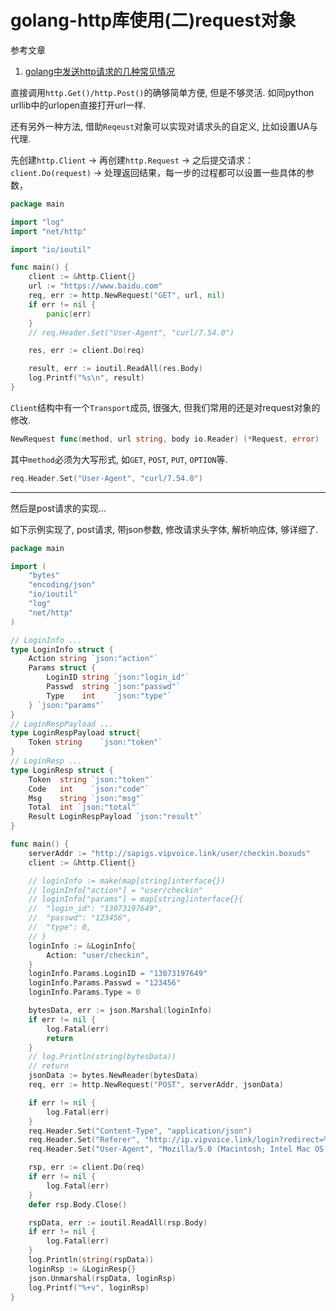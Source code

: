 # golang-http库使用(二)request对象

参考文章

1. [golang中发送http请求的几种常见情况](https://studygolang.com/articles/4489)

直接调用`http.Get()/http.Post()`的确够简单方便, 但是不够灵活. 如同python urllib中的urlopen直接打开url一样.

还有另外一种方法, 借助`Reqeust`对象可以实现对请求头的自定义, 比如设置UA与代理.

先创建`http.Client` -> 再创建`http.Request` -> 之后提交请求：`client.Do(request)` -> 处理返回结果，每一步的过程都可以设置一些具体的参数，

```go
package main

import "log"
import "net/http"

import "io/ioutil"

func main() {
    client := &http.Client{}
    url := "https://www.baidu.com"
    req, err := http.NewRequest("GET", url, nil)
    if err != nil {
        panic(err)
    }
	// req.Header.Set("User-Agent", "curl/7.54.0")

    res, err := client.Do(req)

    result, err := ioutil.ReadAll(res.Body)
    log.Printf("%s\n", result)
}
```

`Client`结构中有一个`Transport`成员, 很强大, 但我们常用的还是对request对象的修改.

```go
NewRequest func(method, url string, body io.Reader) (*Request, error)
```

其中`method`必须为大写形式, 如`GET`, `POST`, `PUT`, `OPTION`等.

```go
req.Header.Set("User-Agent", "curl/7.54.0")
```

------

然后是post请求的实现...

如下示例实现了, post请求, 带json参数, 修改请求头字体, 解析响应体, 够详细了.

```go
package main

import (
	"bytes"
	"encoding/json"
	"io/ioutil"
	"log"
	"net/http"
)

// LoginInfo ...
type LoginInfo struct {
	Action string `json:"action"`
	Params struct {
		LoginID string `json:"login_id"`
		Passwd  string `json:"passwd"`
		Type    int    `json:"type"`
	} `json:"params"`
}
// LoginRespPayload ...
type LoginRespPayload struct{
	Token string	`json:"token"`
}
// LoginResp ...
type LoginResp struct {
	Token  string `json:"token"`
	Code   int    `json:"code"`
	Msg    string `json:"msg"`
	Total  int `json:"total"`
	Result LoginRespPayload `json:"result"`
}

func main() {
	serverAddr := "http://sapigs.vipvoice.link/user/checkin.boxuds"
	client := &http.Client{}

	// loginInfo := make(map[string]interface{})
	// loginInfo["action"] = "user/checkin"
	// loginInfo["params"] = map[string]interface{}{
	// 	"login_id": "13073197649",
	// 	"passwd": "123456",
	// 	"type": 0,
	// }
	loginInfo := &LoginInfo{
		Action: "user/checkin",
	}
	loginInfo.Params.LoginID = "13073197649"
	loginInfo.Params.Passwd = "123456"
	loginInfo.Params.Type = 0

	bytesData, err := json.Marshal(loginInfo)
	if err != nil {
		log.Fatal(err)
		return
	}
	// log.Println(string(bytesData))
	// return
	jsonData := bytes.NewReader(bytesData)
	req, err := http.NewRequest("POST", serverAddr, jsonData)

	if err != nil {
		log.Fatal(err)
	}
	req.Header.Set("Content-Type", "application/json")
	req.Header.Set("Referer", "http://ip.vipvoice.link/login?redirect=%2F")
	req.Header.Set("User-Agent", "Mozilla/5.0 (Macintosh; Intel Mac OS X 10_13_2) AppleWebKit/537.36 (KHTML, like Gecko) Chrome/68.0.3440.106 Safari/537.36")

	rsp, err := client.Do(req)
	if err != nil {
		log.Fatal(err)
	}
	defer rsp.Body.Close()

	rspData, err := ioutil.ReadAll(rsp.Body)
	if err != nil {
		log.Fatal(err)
	}
	log.Println(string(rspData))
	loginRsp := &LoginResp{}
	json.Unmarshal(rspData, loginRsp)
	log.Printf("%+v", loginRsp)
}
```